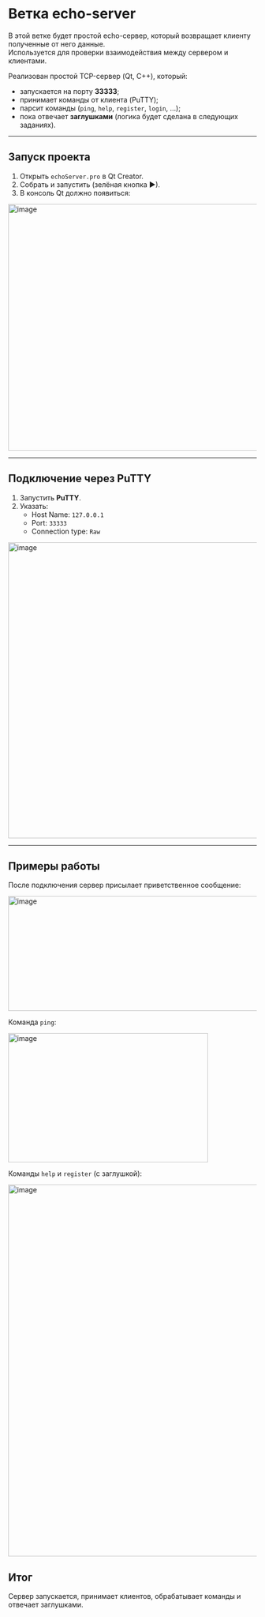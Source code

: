 # Ветка echo-server

В этой ветке будет простой echo-сервер, который возвращает клиенту полученные от него данные.  
Используется для проверки взаимодействия между сервером и клиентами.

Реализован простой TCP-сервер (Qt, C++), который:
- запускается на порту **33333**;
- принимает команды от клиента (PuTTY);
- парсит команды (`ping`, `help`, `register`, `login`, …);
- пока отвечает **заглушками** (логика будет сделана в следующих заданиях).

---

## Запуск проекта
1. Открыть `echoServer.pro` в Qt Creator.  
2. Собрать и запустить (зелёная кнопка ▶).  
3. В консоль Qt должно появиться:  
<img width="600" height="500" alt="image" src="https://github.com/user-attachments/assets/f0792b65-36c1-4720-92c6-0ecb015f4ede" />

---

## Подключение через PuTTY
1. Запустить **PuTTY**.  
2. Указать:
   - Host Name: `127.0.0.1`  
   - Port: `33333`  
   - Connection type: `Raw`  

<img width="600" height="600" alt="image" src="https://github.com/user-attachments/assets/6d187878-994d-4465-a156-2ec0d12c86e3" />


---

## Примеры работы
После подключения сервер присылает приветственное сообщение:  

<img width="564" height="233" alt="image" src="https://github.com/user-attachments/assets/9fadcd05-b3d6-4650-b7ac-acf397853e13" />

Команда `ping`:

<img width="405" height="262" alt="image" src="https://github.com/user-attachments/assets/727b259d-5f31-45c1-9731-6926addf9bf7" />

Команды `help` и `register` (с заглушкой):

<img width="2473" height="754" alt="image" src="https://github.com/user-attachments/assets/d7215835-c72c-4f53-a840-204215f9aea5" />

## Итог
Сервер запускается, принимает клиентов, обрабатывает команды и отвечает заглушками.
